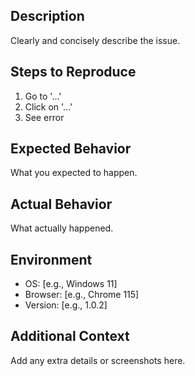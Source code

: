 ## Description
Clearly and concisely describe the issue.

## Steps to Reproduce
1. Go to '...'
2. Click on '...'
3. See error

## Expected Behavior
What you expected to happen.

## Actual Behavior
What actually happened.

## Environment
- OS: [e.g., Windows 11]
- Browser: [e.g., Chrome 115]
- Version: [e.g., 1.0.2]

## Additional Context
Add any extra details or screenshots here.
